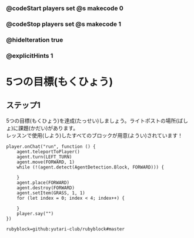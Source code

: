 ### @codeStart players set @s makecode 0
### @codeStop players set @s makecode 1

### @hideIteration true
### @explicitHints 1


# 5つの目標(もくひょう)

## ステップ1
5つの目標(もくひょう)を達成(たっせい)しましょう。ライトポストの場所(ばしょ)に課題(かだい)があります。</br>
レッスンで使用(しよう)したすべてのブロックが用意(ようい)されています！

```ghost
player.onChat("run", function () {
    agent.teleportToPlayer()
    agent.turn(LEFT_TURN)
    agent.move(FORWARD, 1)
    while (!(agent.detect(AgentDetection.Block, FORWARD))) {
    	
    }
    agent.place(FORWARD)
    agent.destroy(FORWARD)
    agent.setItem(GRASS, 1, 1)
    for (let index = 0; index < 4; index++) {
    	
    }
    player.say("")
})

``` 
```package
rubyblock=github:yutari-club/rubyblock#master
```